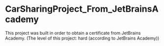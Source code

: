 # CarSharingProject_From_JetBrainsAcademy
This project was built in order to obtain a certificate from JetBrains Academy. (The level of this project: hard (according to JetBrains Academy))
